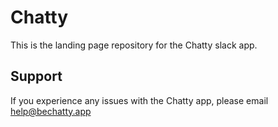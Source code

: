 # Chatty

This is the landing page repository for the Chatty slack app.


## Support

If you experience any issues with the Chatty app, please email [help@bechatty.app](mailto:help@bechatty.app)